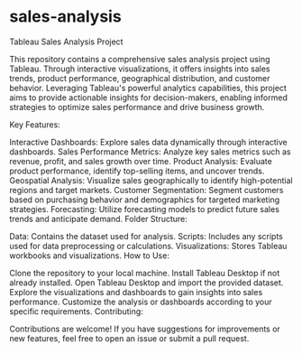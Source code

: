 # sales-analysis


Tableau Sales Analysis Project

This repository contains a comprehensive sales analysis project using Tableau. Through interactive visualizations, it offers insights into sales trends, product performance, geographical distribution, and customer behavior. Leveraging Tableau's powerful analytics capabilities, this project aims to provide actionable insights for decision-makers, enabling informed strategies to optimize sales performance and drive business growth.

Key Features:

Interactive Dashboards: Explore sales data dynamically through interactive dashboards.
Sales Performance Metrics: Analyze key sales metrics such as revenue, profit, and sales growth over time.
Product Analysis: Evaluate product performance, identify top-selling items, and uncover trends.
Geospatial Analysis: Visualize sales geographically to identify high-potential regions and target markets.
Customer Segmentation: Segment customers based on purchasing behavior and demographics for targeted marketing strategies.
Forecasting: Utilize forecasting models to predict future sales trends and anticipate demand.
Folder Structure:

Data: Contains the dataset used for analysis.
Scripts: Includes any scripts used for data preprocessing or calculations.
Visualizations: Stores Tableau workbooks and visualizations.
How to Use:

Clone the repository to your local machine.
Install Tableau Desktop if not already installed.
Open Tableau Desktop and import the provided dataset.
Explore the visualizations and dashboards to gain insights into sales performance.
Customize the analysis or dashboards according to your specific requirements.
Contributing:

Contributions are welcome! If you have suggestions for improvements or new features, feel free to open an issue or submit a pull request.
